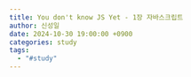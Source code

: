 ```yaml
---
title: You don't know JS Yet - 1장 자바스크립트
author: 신성일
date: 2024-10-30 19:00:00 +0900
categories: study
tags:
  - "#study"
---
```

